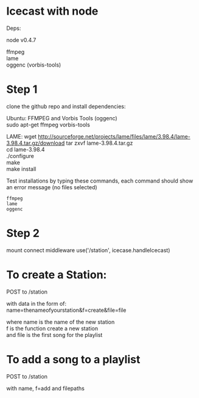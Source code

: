 Icecast with node
=======================
Deps:

node v0.4.7  

ffmpeg  
lame  
oggenc (vorbis-tools)  

Step 1
==============
clone the github repo and install dependencies:

Ubuntu:
FFMPEG and Vorbis Tools (oggenc)  
    sudo apt-get ffmpeg vorbis-tools

LAME:
    wget http://sourceforge.net/projects/lame/files/lame/3.98.4/lame-3.98.4.tar.gz/download
    tar zxvf lame-3.98.4.tar.gz  
    cd lame-3.98.4  
    ./configure  
    make  
    make install  

Test installations by typing these commands, each command should show an error message (no files selected)  

    ffmpeg  
    lame  
    oggenc  



Step 2
==============
mount connect middleware
    use('/station', icecase.handleIcecast)

To create a Station:
===============

POST to /station  

with data in the form of:  
    name=thenameofyourstation&f=create&file=file  

where name is the name of the new station  
f is the function create a new station  
and file is the first song for the playlist  

To add a song to a playlist
=============================

POST to /station  

with name, f=add and filepaths  
